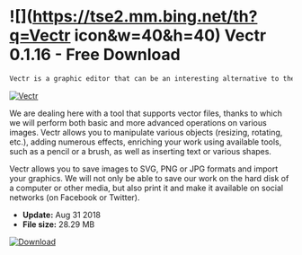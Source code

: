 # ![](https://tse2.mm.bing.net/th?q=Vectr icon&w=40&h=40) Vectr 0.1.16 - Free Download

```sh
Vectr is a graphic editor that can be an interesting alternative to the popular CorelDRAW software.
```
[![Vectr](https://gallery.dpcdn.pl/imgc/Tools/84500/g_-_420x350_1.5_-_x2c29b61f-4fcd-4355-a5e4-ac7cce226502.jpg)](https://softexe.net/win/multimedia/graphics-design/vectr:ahfc.html)

We are dealing here with a tool that supports vector files, thanks to which we will perform both basic and more advanced operations on various images. Vectr allows you to manipulate various objects (resizing, rotating, etc.), adding numerous effects, enriching your work using available tools, such as a pencil or a brush, as well as inserting text or various shapes.
 
 Vectr allows you to save images to SVG, PNG or JPG formats and import your graphics. We will not only be able to save our work on the hard disk of a computer or other media, but also print it and make it available on social networks (on Facebook or Twitter).


- **Update:** Aug 31 2018
- **File size:** 28.29 MB

[![Download](https://cdn.softexe.net/static/img/download.png)](https://softexe.net/win/multimedia/graphics-design/vectr:ahfc.html)

